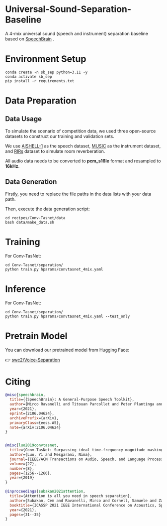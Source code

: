 # Universal-Sound-Separation-Baseline

A 4-mix universal sound (speech and instrument) separation baseline based on [SpeechBrain](https://github.com/speechbrain/speechbrain) .


# Environment Setup
```shell
conda create -n sb_sep python=3.11 -y
conda activate sb_sep
pip install -r requirements.txt
```

# Data Preparation
## Data Usage
To simulate the scenario of competition data, we used three open-source datasets to construct our training and validation sets.

We use [AISHELL-1](https://openslr.org/33/) as the speech dataset, [MUSIC](https://github.com/roudimit/MUSIC_dataset) as the instrument dataset, and [RIRs](https://www.openslr.org/28/) dataset to simulate room reverberation.

All audio data needs to be converted to **pcm_s16le** format and resampled to **16kHz**.

## Data Generation
Firstly, you need to replace the file paths in the data lists with your data path.

Then, execute the data generation script:
```shell
cd recipes/Conv-Tasnet/data
bash data/make_data.sh
```

# Training
For Conv-TasNet:
```shell
cd Conv-Tasnet/separation/
python train.py hparams/convtasnet_4mix.yaml
```

# Inference
For Conv-TasNet:
```shell
cd Conv-Tasnet/separation/
python train.py hparams/convtasnet_4mix.yaml --test_only
```


# Pretrain Model

You can download our pretrained model from Hugging Face:

👉 [swc2/Voice-Separation](https://huggingface.co/swc2/Voice-Separation)


<!-- # Results
Below is a summary of the average separation performance for two models in XXX dataset.
Metrics include Scale-Invariant Signal-to-Noise Ratio (SI-SNR) and Signal-to-Distortion Ratio (SDR), along with their respective improvements (i).

| Model       | SI-SNR (dB) | SI-SNRi (dB) | SDR (dB) | SDRi (dB) |
| ----------- | ----------- | ------------ | -------- | --------- |
| SepFormer   |    xxx   |     xxx     |  xxx   |    xxx   |
| Conv-TasNet |    xxx   |     xxx     |  xxx   |    xxx   | -->


# **Citing**
```bibtex
@misc{speechbrain,
  title={{SpeechBrain}: A General-Purpose Speech Toolkit},
  author={Mirco Ravanelli and Titouan Parcollet and Peter Plantinga and Aku Rouhe and Samuele Cornell and Loren Lugosch and Cem Subakan and Nauman Dawalatabad and Abdelwahab Heba and Jianyuan Zhong and Ju-Chieh Chou and Sung-Lin Yeh and Szu-Wei Fu and Chien-Feng Liao and Elena Rastorgueva and François Grondin and William Aris and Hwidong Na and Yan Gao and Renato De Mori and Yoshua Bengio},
  year={2021},
  eprint={2106.04624},
  archivePrefix={arXiv},
  primaryClass={eess.AS},
  note={arXiv:2106.04624}
}


@misc{luo2019convtasnet,
  title={Conv-TasNet: Surpassing ideal time–frequency magnitude masking for speech separation},
  author={Luo, Yi and Mesgarani, Nima},
  journal={IEEE/ACM Transactions on Audio, Speech, and Language Processing},
  volume={27},
  number={8},
  pages={1256--1266},
  year={2019}
}

@inproceedings{subakan2021attention,
  title={Attention is all you need in speech separation},
  author={Subakan, Cem and Ravanelli, Mirco and Cornell, Samuele and Zanetti, Eleftherios and Collobert, Ronan and Bengio, Yoshua},
  booktitle={ICASSP 2021 IEEE International Conference on Acoustics, Speech and Signal Processing (ICASSP)},
  year={2021},
  pages={31--35}
}
```
